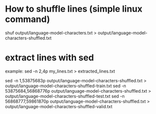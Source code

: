# How to shuffle lines (simple linux command)

shuf output/language-model-characters.txt > output/language-model-characters-shuffled.txt

# extract lines with sed

example: sed -n 2,4p my_lines.txt > extracted_lines.txt

sed -n 1,53875683p output/language-model-characters-shuffled.txt > output/language-model-characters-shuffled-train.txt
sed -n 53875684,56868776p output/language-model-characters-shuffled.txt > output/language-model-characters-shuffled-test.txt
sed -n 56868777,59861870p output/language-model-characters-shuffled.txt > output/language-model-characters-shuffled-valid.txt


